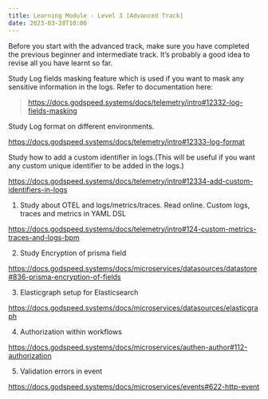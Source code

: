 ```yaml
---
title: Learning Module - Level 3 [Advanced Track]
date: 2023-03-28T10:00
---
```


Before you start with the advanced track, make sure you have completed the previous beginner and intermediate  track. It’s probably a good idea to revise all you have learnt so far.
<!--truncate-->

Study Log fields masking feature which is used if you want to mask any sensitive information in the logs. Refer to documentation here:

> https://docs.godspeed.systems/docs/telemetry/intro#12332-log-fields-masking

Study Log format on different environments.

https://docs.godspeed.systems/docs/telemetry/intro#12333-log-format

Study how to add a custom identifier in logs.(This will be useful if you want any custom unique identifier to be added in the logs.)

https://docs.godspeed.systems/docs/telemetry/intro#12334-add-custom-identifiers-in-logs

   1. Study about OTEL and logs/metrics/traces. Read online. Custom logs, traces and metrics in YAML DSL

https://docs.godspeed.systems/docs/telemetry/intro#124-custom-metrics-traces-and-logs-bpm

   2. Study Encryption of prisma field

https://docs.godspeed.systems/docs/microservices/datasources/datastore#836-prisma-encryption-of-fields

   3. Elasticgraph setup for Elasticsearch

https://docs.godspeed.systems/docs/microservices/datasources/elasticgraph

   4. Authorization within workflows

https://docs.godspeed.systems/docs/microservices/authen-author#112-authorization

   5. Validation errors in event

https://docs.godspeed.systems/docs/microservices/events#622-http-event